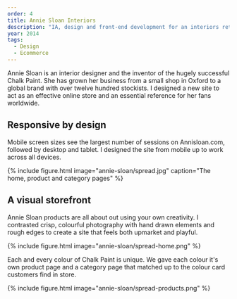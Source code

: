 ```yaml
---
order: 4
title: Annie Sloan Interiors
description: "IA, design and front-end development for an interiors retailer and inventor of Chalk Paint&reg;"
year: 2014
tags:
  - Design
  - Ecommerce
---
```


Annie Sloan is an interior designer and the inventor of the hugely successful Chalk Paint. She has grown her business from a small shop in Oxford to a global brand with over twelve hundred stockists. I designed a new site to act as an effective online store and an essential reference for her fans worldwide.

## Responsive by design

Mobile screen sizes see the largest number of sessions on Annisloan.com, followed by desktop and tablet. I designed the site from mobile up to work across all devices.

{% include figure.html
  image="annie-sloan/spread.jpg"
  caption="The home, product and category pages" %}

## A visual storefront

Annie Sloan products are all about out using your own creativity. I contrasted crisp, colourful photography with hand drawn elements and rough edges to create a site that feels both upmarket and playful.

{% include figure.html image="annie-sloan/spread-home.png" %}

Each and every colour of Chalk Paint is unique. We gave each colour it's own product page and a category page that matched up to the colour card customers find in store.

{% include figure.html image="annie-sloan/spread-products.png" %}
